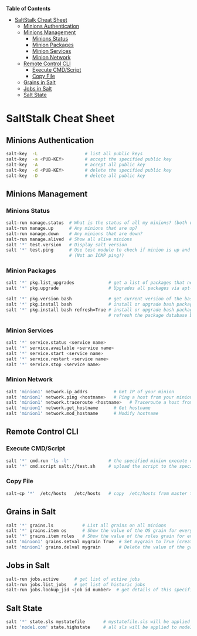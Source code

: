 **Table of Contents**  

- [SaltStalk Cheat Sheet](#1)
    - [Minions Authentication](#2)
    - [Minions Management](#3)
        - [Minions Status](#4)
        - [Minion Packages](#5)
        - [Minion Services](#6)
        - [Minion Network](#7)
    - [Remote Control CLI](#8)
        - [Execute CMD/Script](#9)
        - [Copy File](#10)
    - [Grains in Salt](#11)
    - [Jobs in Salt](#12)
    - [Salt State](#13)

<a name="1"></a>
# SaltStalk Cheat Sheet
<a name="2"></a>
## Minions Authentication

```bash
salt-key  -L                  # list all public keys
salt-key  -a <PUB-KEY>        # accept the specified public key
salt-key  -A                  # accept all public key
salt-key  -d <PUB-KEY>        # delete the specified public key
salt-key  -D                  # delete all public key
```
<a name="3"></a>
## Minions Management
<a name="4"></a>
### Minions Status

```bash
salt-run manage.status  # What is the status of all my minions? (both up and down)
salt-run manage.up      # Any minions that are up?
salt-run manage.down    # Any minions that are down?
salt-run manage.alived  # Show all alive minions
salt '*' test.version   # Display salt version
salt '*' test.ping      # Use test module to check if minion is up and responding.
                        # (Not an ICMP ping!)
```
<a name="5"></a>
### Minion Packages

```bash
salt '*' pkg.list_upgrades             # get a list of packages that need to be upgrade
salt '*' pkg.upgrade                   # Upgrades all packages via apt-get dist-upgrade (or similar)

salt '*' pkg.version bash              # get current version of the bash package
salt '*' pkg.install bash              # install or upgrade bash package
salt '*' pkg.install bash refresh=True # install or upgrade bash package but
                                       # refresh the package database before installing.
``` 

<a name="6"></a>
### Minion Services

```bash
salt '*' service.status <service name>
salt '*' service.available <service name>
salt '*' service.start <service name>
salt '*' service.restart <service name>
salt '*' service.stop <service name>
```
<a name="7"></a>
### Minion Network

```bash
salt 'minion1' network.ip_addrs          # Get IP of your minion
salt 'minion1' network.ping <hostname>   # Ping a host from your minion
salt 'minion1' network.traceroute <hostname>   # Traceroute a host from your minion
salt 'minion1' network.get_hostname      # Get hostname
salt 'minion1' network.mod_hostname      # Modify hostname
```
<a name="8"></a>
## Remote Control CLI
<a name="9"></a>
### Execute CMD/Script

```bash
salt '*' cmd.run 'ls -l'               # the specified minion execute command
salt '*' cmd.script salt://test.sh     # upload the script to the specified minion then execute script

```
<a name="10"></a>
###  Copy File

```bash
salt-cp '*'  /etc/hosts   /etc/hosts   # copy  /etc/hosts from master to specified minion
```
<a name="11"></a>
## Grains in Salt

```bash
salt '*' grains.ls           # List all grains on all minions
salt '*' grains.item os      # Show the value of the OS grain for every minion
salt '*' grains.item roles   # Show the value of the roles grain for every minion
salt 'minion1' grains.setval mygrain True  # Set mygrain to True (create if it doesn't exist yet)
salt 'minion1' grains.delval mygrain       # Delete the value of the grain

```
<a name="12"></a>
## Jobs in Salt

```bash
salt-run jobs.active      # get list of active jobs
salt-run jobs.list_jobs   # get list of historic jobs
salt-run jobs.lookup_jid <job id number>  # get details of this specific job
```
<a name="13"></a>
## Salt State

```bash
salt '*' state.sls mystatefile       # mystatefile.sls will be applied to *
salt 'node1.com' state.highstate     # all sls will be applied to node1.com
```


